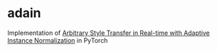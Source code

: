 # adain
Implementation of <a href="https://arxiv.org/abs/1703.06868">Arbitrary Style Transfer in Real-time with Adaptive Instance Normalization</a> in PyTorch
